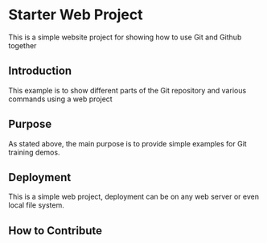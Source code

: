 # Starter Web Project

This is a simple website project for showing how to use Git and Github together

## Introduction
This example is to show different parts of the Git repository and various commands using a web project

## Purpose
As stated above, the main purpose is to provide simple examples for Git training demos.

## Deployment
This is a simple web project, deployment can be on any web server or even local file system.

## How to Contribute
